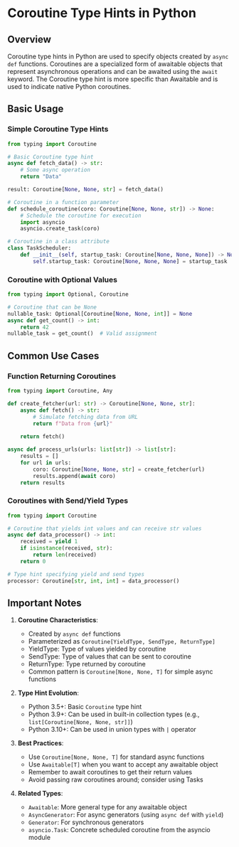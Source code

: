 # Coroutine Type Hints in Python

## Overview
Coroutine type hints in Python are used to specify objects created by `async def` functions. Coroutines are a specialized form of awaitable objects that represent asynchronous operations and can be awaited using the `await` keyword. The Coroutine type hint is more specific than Awaitable and is used to indicate native Python coroutines.

## Basic Usage

### Simple Coroutine Type Hints
```python
from typing import Coroutine

# Basic Coroutine type hint
async def fetch_data() -> str:
    # Some async operation
    return "Data"

result: Coroutine[None, None, str] = fetch_data()

# Coroutine in a function parameter
def schedule_coroutine(coro: Coroutine[None, None, str]) -> None:
    # Schedule the coroutine for execution
    import asyncio
    asyncio.create_task(coro)

# Coroutine in a class attribute
class TaskScheduler:
    def __init__(self, startup_task: Coroutine[None, None, None]) -> None:
        self.startup_task: Coroutine[None, None, None] = startup_task
```

### Coroutine with Optional Values
```python
from typing import Optional, Coroutine

# Coroutine that can be None
nullable_task: Optional[Coroutine[None, None, int]] = None
async def get_count() -> int:
    return 42
nullable_task = get_count()  # Valid assignment
```

## Common Use Cases

### Function Returning Coroutines
```python
from typing import Coroutine, Any

def create_fetcher(url: str) -> Coroutine[None, None, str]:
    async def fetch() -> str:
        # Simulate fetching data from URL
        return f"Data from {url}"
    
    return fetch()

async def process_urls(urls: list[str]) -> list[str]:
    results = []
    for url in urls:
        coro: Coroutine[None, None, str] = create_fetcher(url)
        results.append(await coro)
    return results
```

### Coroutines with Send/Yield Types
```python
from typing import Coroutine

# Coroutine that yields int values and can receive str values
async def data_processor() -> int:
    received = yield 1
    if isinstance(received, str):
        return len(received)
    return 0

# Type hint specifying yield and send types
processor: Coroutine[str, int, int] = data_processor()
```

## Important Notes

1. **Coroutine Characteristics**:
   - Created by `async def` functions
   - Parameterized as `Coroutine[YieldType, SendType, ReturnType]`
   - YieldType: Type of values yielded by coroutine
   - SendType: Type of values that can be sent to coroutine
   - ReturnType: Type returned by coroutine
   - Common pattern is `Coroutine[None, None, T]` for simple async functions

2. **Type Hint Evolution**:
   - Python 3.5+: Basic `Coroutine` type hint
   - Python 3.9+: Can be used in built-in collection types (e.g., `list[Coroutine[None, None, str]]`)
   - Python 3.10+: Can be used in union types with `|` operator

3. **Best Practices**:
   - Use `Coroutine[None, None, T]` for standard async functions
   - Use `Awaitable[T]` when you want to accept any awaitable object
   - Remember to await coroutines to get their return values
   - Avoid passing raw coroutines around; consider using Tasks

4. **Related Types**:
   - `Awaitable`: More general type for any awaitable object
   - `AsyncGenerator`: For async generators (using `async def` with `yield`)
   - `Generator`: For synchronous generators
   - `asyncio.Task`: Concrete scheduled coroutine from the asyncio module